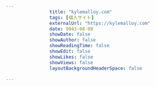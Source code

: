 ---
                title: "kylemalloy.com"
                tags: [個人サイト]
                externalUrl: "https://kylemalloy.com"
                date: 9943-08-08
                showDate: false
                showAuthor: false
                showReadingTime: false
                showEdit: false
                showLikes: false
                showViews: false
                layoutBackgroundHeaderSpace: false
                ---


